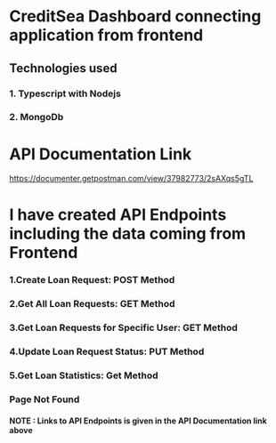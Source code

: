 # CreditSea Dashboard connecting application from frontend

## Technologies used 
### 1. Typescript with Nodejs
### 2. MongoDb

# API Documentation Link
https://documenter.getpostman.com/view/37982773/2sAXqs5gTL

# I have created API Endpoints including the data coming from Frontend 

### 1.Create Loan Request: POST Method
### 2.Get All Loan Requests: GET Method
### 3.Get Loan Requests for Specific User: GET Method
### 4.Update Loan Request Status: PUT Method
### 5.Get Loan Statistics: Get Method
### Page Not Found

#### NOTE : Links to API Endpoints is given in the API Documentation link above
